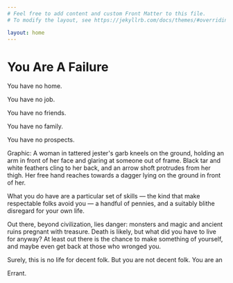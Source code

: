 ```yaml
---
# Feel free to add content and custom Front Matter to this file.
# To modify the layout, see https://jekyllrb.com/docs/themes/#overriding-theme-defaults

layout: home
---
```


# You Are A Failure

You have no home.

You have no job.

You have no friends.

You have no family.

You have no prospects.

Graphic: A woman in tattered jester's garb kneels on the ground, holding
an arm in front of her face and glaring at someone out of frame. Black
tar and white feathers cling to her back, and an arrow shoft protrudes
from her thigh. Her free hand reaches towards a dagger lying on the
ground in front of her.

What you do have are a particular set of skills — the kind that make
respectable folks avoid you — a handful of pennies, and a suitably
blithe disregard for your own life.

Out there, beyond civilization, lies danger: monsters and magic and
ancient ruins pregnant with treasure. Death is likely, but what did you
have to live for anyway? At least out there is the chance to make
something of yourself, and maybe even get back at those who wronged you.

Surely, this is no life for decent folk. But you are not decent folk.
You are an

Errant.
